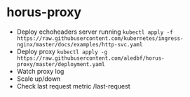 # horus-proxy

- Deploy echoheaders server running `kubectl apply -f https://raw.githubusercontent.com/kubernetes/ingress-nginx/master/docs/examples/http-svc.yaml`
- Deploy proxy `kubectl apply -g https://raw.githubusercontent.com/aledbf/horus-proxy/master/deployment.yaml`
- Watch proxy log
- Scale up/down
- Check last request metric /last-request
